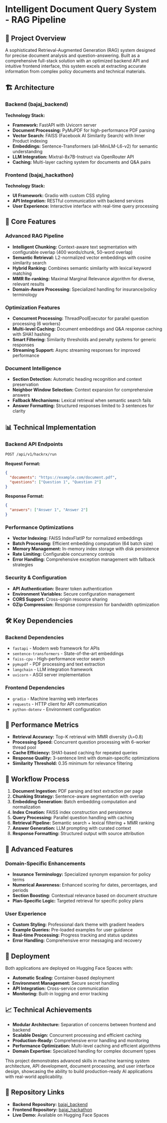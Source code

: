 # Intelligent Document Query System - RAG Pipeline

## 🚀 Project Overview

A sophisticated Retrieval-Augmented Generation (RAG) system designed for precise document analysis and question-answering. Built as a comprehensive full-stack solution with an optimized backend API and intuitive frontend interface, this system excels at extracting accurate information from complex policy documents and technical materials.

## 🏗️ Architecture

### Backend (bajaj_backend)
**Technology Stack:**
- **Framework:** FastAPI with Uvicorn server
- **Document Processing:** PyMuPDF for high-performance PDF parsing
- **Vector Search:** FAISS (Facebook AI Similarity Search) with Inner Product indexing
- **Embeddings:** Sentence-Transformers (all-MiniLM-L6-v2) for semantic understanding
- **LLM Integration:** Mixtral-8x7B-Instruct via OpenRouter API
- **Caching:** Multi-layer caching system for documents and Q&A pairs

### Frontend (bajaj_hackathon)  
**Technology Stack:**
- **UI Framework:** Gradio with custom CSS styling
- **API Integration:** RESTful communication with backend services
- **User Experience:** Interactive interface with real-time query processing

## 🔧 Core Features

### Advanced RAG Pipeline
- **Intelligent Chunking:** Context-aware text segmentation with configurable overlap (400 words/chunk, 50-word overlap)
- **Semantic Retrieval:** L2-normalized vector embeddings with cosine similarity search
- **Hybrid Ranking:** Combines semantic similarity with lexical keyword matching
- **MMR Re-ranking:** Maximal Marginal Relevance algorithm for diverse, relevant results
- **Domain-Aware Processing:** Specialized handling for insurance/policy terminology

### Optimization Features
- **Concurrent Processing:** ThreadPoolExecutor for parallel question processing (6 workers)
- **Multi-level Caching:** Document embeddings and Q&A response caching with SHA1 hashing
- **Smart Filtering:** Similarity thresholds and penalty systems for generic responses
- **Streaming Support:** Async streaming responses for improved performance

### Document Intelligence
- **Section Detection:** Automatic heading recognition and context preservation
- **Neighbor Window Selection:** Context expansion for comprehensive answers
- **Fallback Mechanisms:** Lexical retrieval when semantic search fails
- **Answer Formatting:** Structured responses limited to 3 sentences for clarity

## 📊 Technical Implementation

### Backend API Endpoints
```
POST /api/v1/hackrx/run
```
**Request Format:**
```json
{
  "documents": "https://example.com/document.pdf",
  "questions": ["Question 1", "Question 2"]
}
```

**Response Format:**
```json
{
  "answers": ["Answer 1", "Answer 2"]
}
```

### Performance Optimizations
- **Vector Indexing:** FAISS IndexFlatIP for normalized embeddings
- **Batch Processing:** Efficient embedding computation (64 batch size)
- **Memory Management:** In-memory index storage with disk persistence
- **Rate Limiting:** Configurable concurrency controls
- **Error Handling:** Comprehensive exception management with fallback strategies

### Security & Configuration
- **API Authentication:** Bearer token authentication
- **Environment Variables:** Secure configuration management
- **CORS Support:** Cross-origin resource sharing
- **GZip Compression:** Response compression for bandwidth optimization

## 🛠️ Key Dependencies

### Backend Dependencies
- `fastapi` - Modern web framework for APIs
- `sentence-transformers` - State-of-the-art embeddings
- `faiss-cpu` - High-performance vector search
- `pymupdf` - PDF processing and text extraction
- `langchain` - LLM integration framework
- `uvicorn` - ASGI server implementation

### Frontend Dependencies
- `gradio` - Machine learning web interfaces
- `requests` - HTTP client for API communication
- `python-dotenv` - Environment configuration

## 🎯 Performance Metrics

- **Retrieval Accuracy:** Top-K retrieval with MMR diversity (λ=0.8)
- **Processing Speed:** Concurrent question processing with 6-worker thread pool
- **Cache Efficiency:** SHA1-based caching for repeated queries
- **Response Quality:** 3-sentence limit with domain-specific optimizations
- **Similarity Threshold:** 0.35 minimum for relevance filtering

## 🔄 Workflow Process

1. **Document Ingestion:** PDF parsing and text extraction per page
2. **Chunking Strategy:** Sentence-aware segmentation with overlap
3. **Embedding Generation:** Batch embedding computation and normalization
4. **Index Creation:** FAISS index construction and persistence
5. **Query Processing:** Parallel question handling with caching
6. **Retrieval Pipeline:** Semantic search + lexical filtering + MMR ranking
7. **Answer Generation:** LLM prompting with curated context
8. **Response Formatting:** Structured output with source attribution

## 🌟 Advanced Features

### Domain-Specific Enhancements
- **Insurance Terminology:** Specialized synonym expansion for policy terms
- **Numerical Awareness:** Enhanced scoring for dates, percentages, and periods
- **Section Boosting:** Contextual relevance based on document structure
- **Plan-Specific Logic:** Targeted retrieval for specific policy plans

### User Experience
- **Custom Styling:** Professional dark theme with gradient headers
- **Example Queries:** Pre-loaded examples for user guidance
- **Real-time Processing:** Progress tracking and status updates
- **Error Handling:** Comprehensive error messaging and recovery

## 🚀 Deployment

Both applications are deployed on Hugging Face Spaces with:
- **Automatic Scaling:** Container-based deployment
- **Environment Management:** Secure secret handling
- **API Integration:** Cross-service communication
- **Monitoring:** Built-in logging and error tracking

## 📈 Technical Achievements

- **Modular Architecture:** Separation of concerns between frontend and backend
- **Scalable Design:** Concurrent processing and efficient caching
- **Production-Ready:** Comprehensive error handling and monitoring
- **Performance Optimization:** Multi-level caching and efficient algorithms
- **Domain Expertise:** Specialized handling for complex document types

This project demonstrates advanced skills in machine learning system architecture, API development, document processing, and user interface design, showcasing the ability to build production-ready AI applications with real-world applicability.

## 🔗 Repository Links

- **Backend Repository:** [bajaj_backend](https://huggingface.co/spaces/Atharva025/bajaj_backend)
- **Frontend Repository:** [bajaj_hackathon](https://huggingface.co/spaces/Atharva025/bajaj_hackathon)
- **Live Demo:** Available on Hugging Face Spaces
